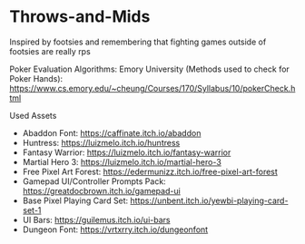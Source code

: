 # Throws-and-Mids
Inspired by footsies and remembering that fighting games outside of footsies are really rps

Poker Evaluation Algorithms: Emory University (Methods used to check for Poker Hands): https://www.cs.emory.edu/~cheung/Courses/170/Syllabus/10/pokerCheck.html

Used Assets
- Abaddon Font: https://caffinate.itch.io/abaddon
- Huntress: https://luizmelo.itch.io/huntress
- Fantasy Warrior: https://luizmelo.itch.io/fantasy-warrior
- Martial Hero 3: https://luizmelo.itch.io/martial-hero-3
- Free Pixel Art Forest: https://edermunizz.itch.io/free-pixel-art-forest
- Gamepad UI/Controller Prompts Pack: https://greatdocbrown.itch.io/gamepad-ui 
- Base Pixel Playing Card Set: https://unbent.itch.io/yewbi-playing-card-set-1
- UI Bars: https://guilemus.itch.io/ui-bars
- Dungeon Font: https://vrtxrry.itch.io/dungeonfont
